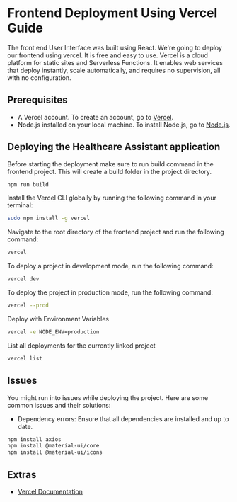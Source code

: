 # Frontend Deployment Using Vercel Guide

The front end User Interface was built using React. We're going to deploy our frontend using vercel. It is free and easy to use. Vercel is a cloud platform for static sites and Serverless Functions. It enables web services that deploy instantly, scale automatically, and requires no supervision, all with no configuration.

## Prerequisites

- A Vercel account. To create an account, go to [Vercel](https://vercel.com/account/settings).
- Node.js installed on your local machine. To install Node.js, go to [Node.js](https://nodejs.org/en/download/).

## Deploying the Healthcare Assistant application

Before starting the deployment make sure to run build command in the frontend project. This will create a build folder in the project directory.

```bash
npm run build
```

Install the Vercel CLI globally by running the following command in your terminal:

```bash
sudo npm install -g vercel
```

Navigate to the root directory of the frontend project and run the following command:

```bash
vercel
```

To deploy a project in development mode, run the following command:

```bash
vercel dev
```

To deploy the project in production mode, run the following command:

```bash
vercel --prod
```

Deploy with Environment Variables

```bash
vercel -e NODE_ENV=production
```

List all deployments for the currently linked project

```bash
vercel list
```

## Issues

You might run into issues while deploying the project. Here are some common issues and their solutions:

- Dependency errors: Ensure that all dependencies are installed and up to date.

```bash
npm install axios
npm install @material-ui/core
npm install @material-ui/icons
```

## Extras

- [Vercel Documentation](https://vercel.com/docs)
